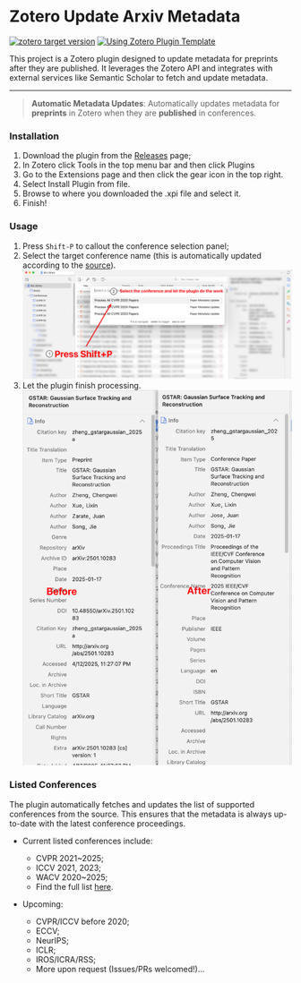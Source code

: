# Zotero Update Arxiv Metadata

[![zotero target version](https://img.shields.io/badge/Zotero-7-green?style=flat-square&logo=zotero&logoColor=CC2936)](https://www.zotero.org)
[![Using Zotero Plugin Template](https://img.shields.io/badge/Using-Zotero%20Plugin%20Template-blue?style=flat-square&logo=github)](https://github.com/windingwind/zotero-plugin-template)

This project is a Zotero plugin designed to update metadata for preprints after they are published. It leverages the Zotero API and integrates with external services like Semantic Scholar to fetch and update metadata.

---

> **Automatic Metadata Updates**: Automatically updates metadata for **preprints** in Zotero when they are **published** in conferences.

### Installation

1. Download the plugin from the [Releases](https://github.com/wuzirui/paper-meta-update/releases) page;
2. In Zotero click Tools in the top menu bar and then click Plugins
3. Go to the Extensions page and then click the gear icon in the top right.
4. Select Install Plugin from file.
5. Browse to where you downloaded the .xpi file and select it.
6. Finish!

### Usage

1. Press `Shift-P` to callout the conference selection panel;
2. Select the target conference name (this is automatically updated according to the [source](https://wuzirui.github.io/conference-accepted-papers/)).
   ![usage image](assets/image.png)
3. Let the plugin finish processing.
   ![before after](assets/image-1.png)

### Listed Conferences

The plugin automatically fetches and updates the list of supported conferences from the source. This ensures that the metadata is always up-to-date with the latest conference proceedings.

- Current listed conferences include:

  - CVPR 2021~2025;
  - ICCV 2021, 2023;
  - WACV 2020~2025;
  - Find the full list [here](https://wuzirui.github.io/conference-accepted-papers/conf/index.json).

- Upcoming:
  - CVPR/ICCV before 2020;
  - ECCV;
  - NeurIPS;
  - ICLR;
  - IROS/ICRA/RSS;
  - More upon request (Issues/PRs welcomed!)...
